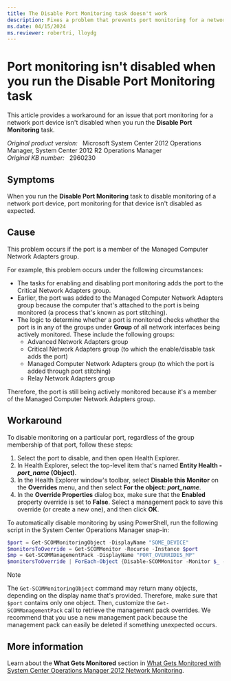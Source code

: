 ```yaml
---
title: The Disable Port Monitoring task doesn't work
description: Fixes a problem that prevents port monitoring for a network port device from being disabled as expected when you run the Disable Port Monitoring task.
ms.date: 04/15/2024
ms.reviewer: robertri, lloydg
---
```

# Port monitoring isn't disabled when you run the Disable Port Monitoring task

This article provides a workaround for an issue that port monitoring for a network port device isn't disabled when you run the **Disable Port Monitoring** task.

_Original product version:_ &nbsp; Microsoft System Center 2012 Operations Manager, System Center 2012 R2 Operations Manager  
_Original KB number:_ &nbsp; 2960230

## Symptoms

When you run the **Disable Port Monitoring** task to disable monitoring of a network port device, port monitoring for that device isn't disabled as expected.

## Cause

This problem occurs if the port is a member of the Managed Computer Network Adapters group.

For example, this problem occurs under the following circumstances:

- The tasks for enabling and disabling port monitoring adds the port to the Critical Network Adapters group.
- Earlier, the port was added to the Managed Computer Network Adapters group because the computer that's attached to the port is being monitored (a process that's known as port stitching).
- The logic to determine whether a port is monitored checks whether the port is in any of the groups under **Group** of all network interfaces being actively monitored. These include the following groups:
  - Advanced Network Adapters group
  - Critical Network Adapters group (to which the enable/disable task adds the port)
  - Managed Computer Network Adapters group (to which the port is added through port stitching)
  - Relay Network Adapters group

Therefore, the port is still being actively monitored because it's a member of the Managed Computer Network Adapters group.

## Workaround

To disable monitoring on a particular port, regardless of the group membership of that port, follow these steps:

1. Select the port to disable, and then open Health Explorer.
2. In Health Explorer, select the top-level item that's named **Entity Health - *port_name* (Object)**.
3. In the Health Explorer window's toolbar, select **Disable this Monitor** on the **Overrides** menu, and then select **For the object: *port_name***.
4. In the **Override Properties** dialog box, make sure that the **Enabled** property override is set to **False**. Select a management pack to save this override (or create a new one), and then click **OK**.

To automatically disable monitoring by using PowerShell, run the following script in the System Center Operations Manager snap-in:

```powershell
$port = Get-SCOMMonitoringObject -DisplayName "SOME_DEVICE"
$monitorsToOverride = Get-SCOMMonitor -Recurse -Instance $port
$mp = Get-SCOMManagementPack -DisplayName "PORT_OVERRIDES_MP"
$monitorsToOverride | ForEach-Object {Disable-SCOMMonitor -Monitor $_ -Instance $port -ManagementPack $mp}
```

> [!NOTE]
> The `Get-SCOMMonitoringObject` command may return many objects, depending on the display name that's provided. Therefore, make sure that `$port` contains only one object. Then, customize the `Get-SCOMManagementPack` call to retrieve the management pack overrides. We recommend that you use a new management pack because the management pack can easily be deleted if something unexpected occurs.

## More information

Learn about the **What Gets Monitored** section in [What Gets Monitored with System Center Operations Manager 2012 Network Monitoring](https://techcommunity.microsoft.com/t5/system-center-blog/what-gets-monitored-with-system-center-operations-manager-2012/ba-p/343930).
